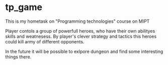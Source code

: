 # tp_game
This is my hometask on "Programming technologies" course on MIPT

Player contols a group of powerfull heroes, who have their own abilityes skills and weatnesess.
By player's clever strategy and tactics this heroes could kill army of different opponents. 

In the future it will be possible to exlpore dungeon and find some interesting things there.

